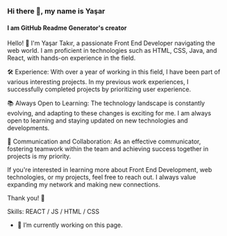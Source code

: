 ### Hi there 👋, my name is Yaşar
#### I am GitHub Readme Generator's creator
Hello! 👋 I'm Yaşar Takır, a passionate Front End Developer navigating the web world. I am proficient in technologies such as HTML, CSS, Java, and React, with hands-on experience in the field.

🛠️ Experience:
With over a year of working in this field, I have been part of various interesting projects. In my previous work experiences, I successfully completed projects by prioritizing user experience.

📚 Always Open to Learning:
The technology landscape is constantly evolving, and adapting to these changes is exciting for me. I am always open to learning and staying updated on new technologies and developments.

🤝 Communication and Collaboration:
As an effective communicator, fostering teamwork within the team and achieving success together in projects is my priority.

If you're interested in learning more about Front End Development, web technologies, or my projects, feel free to reach out. I always value expanding my network and making new connections.

Thank you! 🌟



Skills: REACT / JS / HTML / CSS

- 🔭 I’m currently working on this page. 






